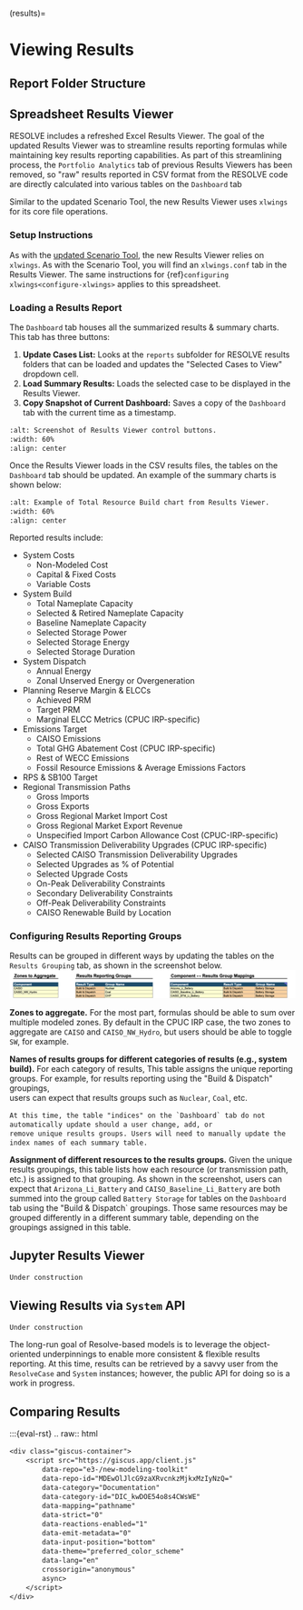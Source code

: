 (results)=
# Viewing Results

## Report Folder Structure

## Spreadsheet Results Viewer

RESOLVE includes a refreshed Excel Results Viewer. The goal of the updated Results Viewer was to streamline results 
reporting formulas while maintaining key results reporting capabilities. As part of this 
streamlining process, the `Portfolio Analytics` tab of previous Results Viewers has been 
removed, so "raw" results reported in CSV format from the RESOLVE code are directly calculated into 
various tables on the `Dashboard` tab

Similar to the updated Scenario Tool, the new Results Viewer uses `xlwings` for its core file operations.

### Setup Instructions

As with the [updated Scenario Tool](scenario_tool.md), the new Results Viewer relies on `xlwings`. As with the Scenario Tool, 
you will find an `xlwings.conf` tab in the Results Viewer. The same instructions 
for {ref}`configuring xlwings<configure-xlwings>` applies to this spreadsheet. 

### Loading a Results Report

The `Dashboard` tab houses all the summarized results & summary charts. This tab has three buttons:
1. **Update Cases List:** Looks at the `reports` subfolder for RESOLVE results folders that can be loaded and updates 
the "Selected Cases to View" dropdown cell. 
2. **Load Summary Results:** Loads the selected case to be displayed in the Results Viewer.
3. **Copy Snapshot of Current Dashboard:** Saves a copy of the `Dashboard` tab with the current time as a 
timestamp.
```{image} ../_images/results-viewer-buttons.png
:alt: Screenshot of Results Viewer control buttons.
:width: 60%
:align: center
```

Once the Results Viewer loads in the CSV results files, the tables on the `Dashboard` tab should be updated. 
An example of the summary charts is shown below:
```{image} ../_images/results-viewer-total-build.png
:alt: Example of Total Resource Build chart from Results Viewer.
:width: 60%
:align: center
```

Reported results include:
- System Costs
  - Non-Modeled Cost
  - Capital & Fixed Costs
  - Variable Costs
- System Build
  - Total Nameplate Capacity
  - Selected & Retired Nameplate Capacity
  - Baseline Nameplate Capacity
  - Selected Storage Power
  - Selected Storage Energy
  - Selected Storage Duration
- System Dispatch
  - Annual Energy
  - Zonal Unserved Energy or Overgeneration
- Planning Reserve Margin & ELCCs
  - Achieved PRM
  - Target PRM
  - Marginal ELCC Metrics (CPUC IRP-specific)
- Emissions Target
  - CAISO Emissions
  - Total GHG Abatement Cost (CPUC IRP-specific)
  - Rest of WECC Emissions
  - Fossil Resource Emissions & Average Emissions Factors
- RPS & SB100 Target
- Regional Transmission Paths
  - Gross Imports
  - Gross Exports
  - Gross Regional Market Import Cost
  - Gross Regional Market Export Revenue
  - Unspecified Import Carbon Allowance Cost (CPUC-IRP-specific)
- CAISO Transmission Deliverability Upgrades (CPUC IRP-specific)
  - Selected CAISO Transmission Deliverability Upgrades
  - Selected Upgrades as % of Potential
  - Selected Upgrade Costs
  - On-Peak Deliverability Constraints
  - Secondary Deliverability Constraints
  - Off-Peak Deliverability Constraints
  - CAISO Renewable Build by Location

### Configuring Results Reporting Groups

Results can be grouped in different ways by updating the tables on the `Results Grouping` tab, as shown in the screenshot below. 
![](../_images/results-viewer-groupings.png)

**Zones to aggregate.** For the most part, formulas should be able to sum over multiple modeled zones. By default 
in the CPUC IRP case, the two zones to aggregate are `CAISO` and `CAISO_NW_Hydro`, but users should be able to toggle `SW`, 
for example.

**Names of results groups for different categories of results (e.g., system build).** For each category of results, 
This table assigns the unique reporting groups. For example, for results reporting using the "Build & Dispatch" groupings,  
users can expect that results groups such as `Nuclear`, `Coal`, etc. 
```{warning}
At this time, the table "indices" on the `Dashboard` tab do not automatically update should a user change, add, or 
remove unique results groups. Users will need to manually update the index names of each summary table.  
```

**Assignment of different resources to the results groups.** Given the unique results groupings, this table 
lists how each resource (or transmission path, etc.) is assigned to that grouping. As shown in the screenshot, 
users can expect that `Arizona_Li_Battery` and `CAISO_Baseline_Li_Battery` are both summed into the group called `Battery Storage` 
for tables on the `Dashboard` tab using the "Build & Dispatch` groupings. Those same resources may be grouped differently 
in a different summary table, depending on the groupings assigned in this table. 



## Jupyter Results Viewer

```{note}
Under construction
```

## Viewing Results via `System` API

```{note}
Under construction
```

The long-run goal of Resolve-based models is to leverage the object-oriented underpinnings to enable more 
consistent & flexible results reporting. At this time, results can be retrieved by a savvy user from the `ResolveCase` 
and `System` instances; however, the public API for doing so is a work in progress.

## Comparing Results

:::{eval-rst}
.. raw:: html

    <div class="giscus-container">
        <script src="https://giscus.app/client.js"
            data-repo="e3-/new-modeling-toolkit"
            data-repo-id="MDEwOlJlcG9zaXRvcnkzMjkxMzIyNzQ="
            data-category="Documentation"
            data-category-id="DIC_kwDOE54o8s4CWsWE"
            data-mapping="pathname"
            data-strict="0"
            data-reactions-enabled="1"
            data-emit-metadata="0"
            data-input-position="bottom"
            data-theme="preferred_color_scheme"
            data-lang="en"
            crossorigin="anonymous"
            async>
        </script>
    </div>
